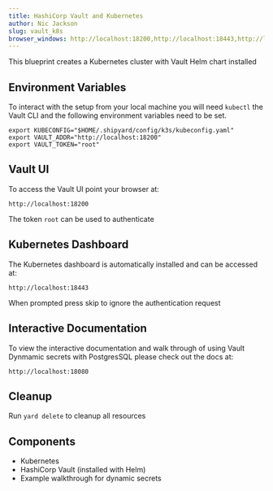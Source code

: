 ```yaml
---
title: HashiCorp Vault and Kubernetes 
author: Nic Jackson
slug: vault_k8s
browser_windows: http://localhost:18200,http://localhost:18443,http://localhost:18080
---
```


This blueprint creates a Kubernetes cluster with Vault Helm chart installed

## Environment Variables 

To interact with the setup from your local machine you will need `kubectl` the Vault CLI
and the following environment variables need to be set.

```shell
export KUBECONFIG="$HOME/.shipyard/config/k3s/kubeconfig.yaml"
export VAULT_ADDR="http://localhost:18200"
export VAULT_TOKEN="root"
```

## Vault UI
To access the Vault UI point your browser at:

`http://localhost:18200`

The token `root` can be used to authenticate

## Kubernetes Dashboard
The Kubernetes dashboard is automatically installed and can be accessed at:

`http://localhost:18443`

When prompted press skip to ignore the authentication request

## Interactive Documentation
To view the interactive documentation and walk through of using Vault Dynmamic secrets with PostgresSQL
please check out the docs at:


`http://localhost:18080`
  
## Cleanup

Run `yard delete` to cleanup all resources

## Components
* Kubernetes
* HashiCorp Vault (installed with Helm)
* Example walkthrough for dynamic secrets
